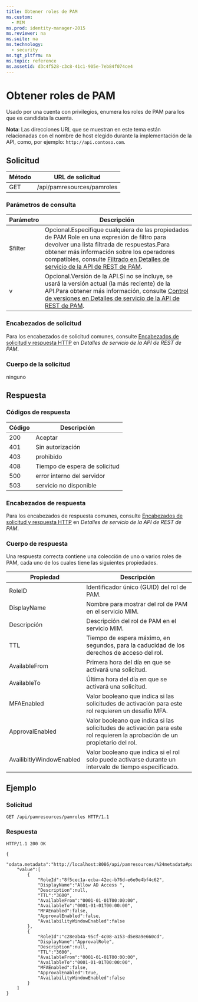 ```yaml
---
title: Obtener roles de PAM
ms.custom: 
  - MIM
ms.prod: identity-manager-2015
ms.reviewer: na
ms.suite: na
ms.technology: 
  - security
ms.tgt_pltfrm: na
ms.topic: reference
ms.assetid: d3c4f528-c3c8-41c1-905e-7eb84f074ce4
---
```

# Obtener roles de PAM
Usado por una cuenta con privilegios, enumera los roles de PAM para los que es candidata la cuenta.

**Nota**: Las direcciones URL que se muestran en este tema están relacionadas con el nombre de host elegido durante la implementación de la API, como, por ejemplo: `http://api.contoso.com`.
## Solicitud

 Método| URL de solicitud
---------|---------
 GET| /api/pamresources/pamroles
### Parámetros de consulta

 Parámetro| Descripción
----------|--------------
 $filter| Opcional.Especifique cualquiera de las propiedades de PAM Role en una expresión de filtro para devolver una lista filtrada de respuestas.Para obtener más información sobre los operadores compatibles, consulte [Filtrado en Detalles de servicio de la API de REST de PAM](PAM-REST-API-Service-Details.md#Filtering).
 v| Opcional.Versión de la API.Si no se incluye, se usará la versión actual (la más reciente) de la API.Para obtener más información, consulte [Control de versiones en Detalles de servicio de la API de REST de PAM](PAM-REST-API-Service-Details.md#Versioning).
### Encabezados de solicitud

Para los encabezados de solicitud comunes, consulte [Encabezados de solicitud y respuesta HTTP](PAM-REST-API-Service-Details.md#HttpHeaders) en *Detalles de servicio de la API de REST de PAM*.
### Cuerpo de la solicitud

ninguno

## Respuesta

### Códigos de respuesta

 Código| Descripción
---------|---------
 200| Aceptar
 401| Sin autorización
 403| prohibido
 408| Tiempo de espera de solicitud
 500| error interno del servidor
 503| servicio no disponible
### Encabezados de respuesta

Para los encabezados de respuesta comunes, consulte [Encabezados de solicitud y respuesta HTTP](PAM-REST-API-Service-Details.md#HttpHeaders) en *Detalles de servicio de la API de REST de PAM*.
### Cuerpo de respuesta

Una respuesta correcta contiene una colección de uno o varios roles de PAM, cada uno de los cuales tiene las siguientes propiedades.

 Propiedad| Descripción
--------|-------------
 RoleID| Identificador único (GUID) del rol de PAM.
 DisplayName| Nombre para mostrar del rol de PAM en el servicio MIM.
 Descripción| Descripción del rol de PAM en el servicio MIM.
 TTL| Tiempo de espera máximo, en segundos, para la caducidad de los derechos de acceso del rol.
 AvailableFrom| Primera hora del día en que se activará una solicitud.
 AvailableTo| Última hora del día en que se activará una solicitud.
 MFAEnabled| Valor booleano que indica si las solicitudes de activación para este rol requieren un desafío MFA.
 ApprovalEnabled| Valor booleano que indica si las solicitudes de activación para este rol requieren la aprobación de un propietario del rol.
 AvailibitlyWindowEnabled| Valor booleano que indica si el rol solo puede activarse durante un intervalo de tiempo especificado.
## Ejemplo

### Solicitud

```
GET /api/pamresources/pamroles HTTP/1.1
```
### Respuesta

```
HTTP/1.1 200 OK

{
    "odata.metadata":"http://localhost:8086/api/pamresources/%24metadata#pamroles",
    "value":[
        {
            "RoleId":"8f5cec1a-ecba-42ec-b76d-e6e0e4bf4c62",
            "DisplayName":"Allow AD Access ",
            "Description":null,
            "TTL":"3600",
            "AvailableFrom":"0001-01-01T00:00:00",
            "AvailableTo":"0001-01-01T00:00:00",
            "MFAEnabled":false,
            "ApprovalEnabled":false,
            "AvailabilityWindowEnabled":false
        },
        {
            "RoleId":"c28eab4a-95cf-4c08-a153-d5e8a9e660cd",
            "DisplayName":"ApprovalRole",
            "Description":null,
            "TTL":"3600",
            "AvailableFrom":"0001-01-01T00:00:00",
            "AvailableTo":"0001-01-01T00:00:00",
            "MFAEnabled":false,
            "ApprovalEnabled":true,
            "AvailabilityWindowEnabled":false
        }
    ]
}
```





